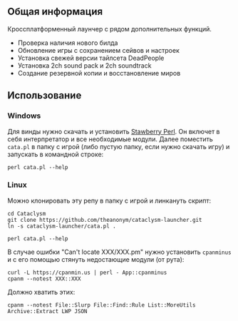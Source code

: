 ## Общая информация
Кроссплатформенный лаунчер с рядом дополнительных функций.
- Проверка наличия нового билда
- Обновление игры с сохранением сейвов и настроек
- Установка свежей версии тайлсета DeadPeople
- Установка 2ch sound pack и 2ch soundtrack
- Создание резервной копии и восстановление миров

## Использование

### Windows
Для винды нужно скачать и установить [Stawberry Perl](http://strawberryperl.com/). Он включет в себя интерпретатор и все необходимые модули.
Далее поместить `cata.pl` в папку с игрой (либо пустую папку, если нужно скачать игру) и запускать в командной строке:
```
perl cata.pl --help
```

### Linux
Можно клонировать эту репу в папку с игрой и линкануть скрипт:
```
cd Cataclysm
git clone https://github.com/theanonym/cataclysm-launcher.git
ln -s cataclysm-launcher/cata.pl .

perl cata.pl --help
```

В случае ошибки "Can't locate ХХХ/XXX.pm" нужно установить `cpanminus` и с его помощью стянуть недостающие модули (от рута):
```
curl -L https://cpanmin.us | perl - App::cpanminus
cpanm --notest XXX::XXX
```
Должно хватить этих:
```
cpanm --notest File::Slurp File::Find::Rule List::MoreUtils Archive::Extract LWP JSON
```